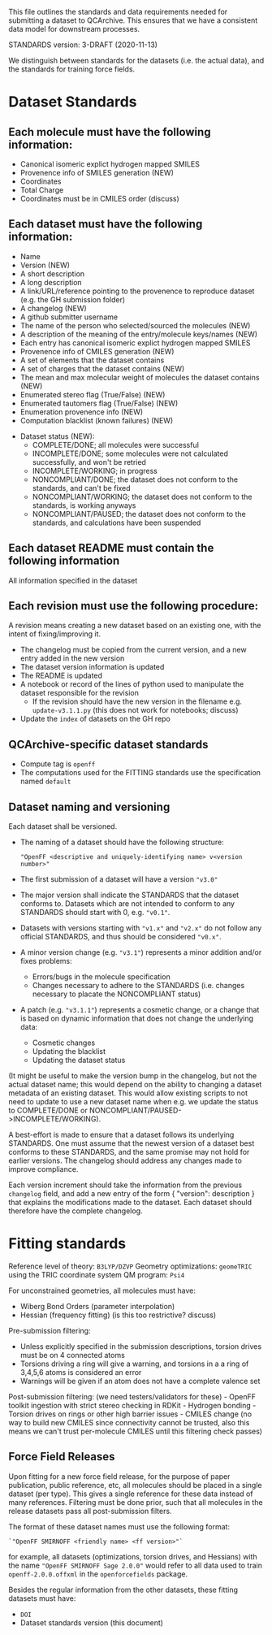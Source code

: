 
This file outlines the standards and data requirements needed for submitting a dataset to QCArchive.
This ensures that we have a consistent data model for downstream processes.

STANDARDS version: 3-DRAFT (2020-11-13)

We distinguish between standards for the datasets (i.e. the actual data), and the standards for training force fields.

# Dataset Standards

## Each molecule must have the following information:
- Canonical isomeric explict hydrogen mapped SMILES
- Provenence info of SMILES generation (NEW)
- Coordinates
- Total Charge
- Coordinates must be in CMILES order (discuss)

## Each dataset must have the following information:
- Name
- Version (NEW)
- A short description
- A long description
- A link/URL/reference pointing to the provenence to reproduce dataset (e.g. the GH submission folder)
- A changelog (NEW)
- A github submitter username
- The name of the person who selected/sourced the molecules (NEW)
- A description of the meaning of the entry/molecule keys/names (NEW)
- Each entry has canonical isomeric explict hydrogen mapped SMILES
- Provenence info of CMILES generation (NEW)
- A set of elements that the dataset contains
- A set of charges that the dataset contains (NEW)
- The mean and max molecular weight of molecules the dataset contains (NEW)
- Enumerated stereo flag (True/False) (NEW)
- Enumerated tautomers flag (True/False) (NEW)
- Enumeration provenence info (NEW)
- Computation blacklist (known failures) (NEW)
* Dataset status (NEW):
	- COMPLETE/DONE; all molecules were successful
	- INCOMPLETE/DONE; some molecules were not calculated successfully, and won't be retried
	- INCOMPLETE/WORKING; in progress
	- NONCOMPLIANT/DONE; the dataset does not conform to the standards, and can't be fixed
	- NONCOMPLIANT/WORKING; the dataset does not conform to the standards, is working anyways
	- NONCOMPLIANT/PAUSED; the dataset does not conform to the standards, and calculations have been suspended

## Each dataset README must contain the following information

All information specified in the dataset

## Each revision must use the following procedure:

A revision means creating a new dataset based on an existing one, with the intent of fixing/improving it.

- The changelog must be copied from the current version, and a new entry added in the new version
- The dataset version information is updated
- The README is updated
- A notebook or record of the lines of python used to manipulate the dataset responsible for the revision
	- If the revision should have the new version in the filename e.g. `update-v3.1.1.py` (this does not work for notebooks; discuss)
- Update the `index` of datasets on the GH repo

## QCArchive-specific dataset standards

- Compute tag is `openff`
- The computations used for the FITTING standards use the specification named `default`

## Dataset naming and versioning

Each dataset shall be versioned.
- The naming of a dataset should have the following structure:

    `"OpenFF <descriptive and uniquely-identifying name> v<version number>"`

- The first submission of a dataset will have a version `"v3.0"`

* The major version shall indicate the STANDARDS that the dataset conforms to. Datasets which are not intended to conform to any STANDARDS should start with 0, e.g. `"v0.1"`. 

* Datasets with versions starting with `"v1.x"` and `"v2.x"` do not follow any official STANDARDS, and thus should be considered `"v0.x"`.

- A minor version change (e.g. `"v3.1"`) represents a minor addition and/or fixes problems:
	- Errors/bugs in the molecule specification
	- Changes necessary to adhere to the STANDARDS (i.e. changes necessary to placate the NONCOMPLIANT status)

- A patch (e.g. `"v3.1.1"`) represents a cosmetic change, or a change that is based on dynamic information that does not change the underlying data:
    - Cosmetic changes
	- Updating the blacklist
	- Updating the dataset status

(It might be useful to make the version bump in the changelog, but not the actual dataset name; this would depend on the ability to changing a dataset metadata of an existing dataset. This would allow existing scripts to not need to update to use a new dataset name when e.g. we update the status to COMPLETE/DONE or NONCOMPLIANT/PAUSED->INCOMPLETE/WORKING).

A best-effort is made to ensure that a dataset follows its underlying STANDARDS. One must assume that the newest version of a dataset best conforms to these STANDARDS, and the same promise may not hold for earlier versions. The changelog should address any changes made to improve compliance.

Each version increment should take the information from the previous `changelog` field, and add a new entry of the form { "version": description } that explains the modifications made to the dataset. Each dataset should therefore have the complete changelog.

# Fitting standards

Reference level of theory: `B3LYP/DZVP`
Geometry optimizations: `geomeTRIC` using the TRIC coordinate system
QM program: `Psi4`

For unconstrained geometries, all molecules must have:
- Wiberg Bond Orders (parameter interpolation)
- Hessian (frequency fitting) (is this too restrictive? discuss)

Pre-submission filtering:
- Unless explicitly specified in the submission descriptions, torsion drives must be on 4 connected atoms
- Torsions driving a ring will give a warning, and torsions in a a ring of  3,4,5,6 atoms is considered an error
- Warnings will be given if an atom does not have a complete valence set

Post-submission filtering: (we need testers/validators for these)
	- OpenFF toolkit ingestion with strict stereo checking in RDKit
	- Hydrogen bonding
	- Torsion drives on rings or other high barrier issues
	- CMILES change (no way to build new CMILES since connectivity cannot be trusted, also this means we can't trust per-molecule CMILES until this filtering check passes)

## Force Field Releases

Upon fitting for a new force field release, for the purpose of paper publication, public reference, etc, all molecules should be placed in a single dataset (per type). This gives a single reference for these data instead of many references. Filtering must be done prior, such that all molecules in the release datasets pass all post-submission filters.

The format of these dataset names must use the following format:

    `"OpenFF SMIRNOFF <friendly name> <ff version>"`

for example, all datasets (optimizations, torsion drives, and Hessians) with the name `"OpenFF SMIRNOFF Sage 2.0.0"` would refer to all data used to train `openff-2.0.0.offxml` in the `openforcefields` package.

Besides the regular information from the other datasets, these fitting datasets must have:

- `DOI`
- Dataset standards version (this document)

